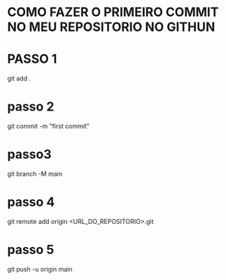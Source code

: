 # COMO FAZER O PRIMEIRO COMMIT NO MEU REPOSITORIO NO GITHUN #

# PASSO 1
git add .

# passo 2
git commit -m "first commit"

# passo3
git branch -M main

# passo 4 
git remote add origin <URL_DO_REPOSITORIO>.git

# passo 5
git push -u origin main